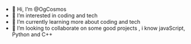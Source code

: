 - 👋 Hi, I’m @OgCosmos
- 👀 I’m interested in coding and tech
- 🌱 I’m currently learning more about coding and tech
- 💞️ I’m looking to collaborate on some good projects , i know javaScript, Python and C++
<!---
OgCosmos/OgCosmos is a ✨ special ✨ repository because its `README.md` (this file) appears on your GitHub profile.
You can click the Preview link to take a look at your changes.
--->
